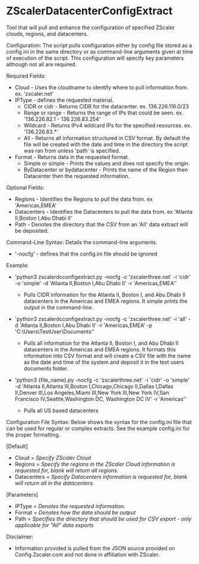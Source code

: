 # ZScalerDatacenterConfigExtract
Tool that will pull and enhance the configuration of specified ZScaler clouds, regions, and datacenters. 

Configuration: 
The script pulls configuration either by config file stored as a config.ini in the same directory or as command-line arguments given at time of execution of the script. This configuration will specify key parameters although not all are required. 

Required Fields: 
- Cloud - Uses the cloudname to identify where to pull information from. ex. 'zscaler.net' 
- IPType - defines the requested material.
    - CIDR or cidr - Returns CIDR for the datacenter. ex. 136.226.116.0/23
    - Range or range - Returns the range of IPs that could be seen. ex. '136.226.82.1 - 136.226.83.254'
    - Wildcard - Returns IPv4 wildcard IPs for the specified resources. ex. '136.226.83.*'
    - All - Returns all information structured in CSV format. By default the file will be created with the date and time in the directory the script was ran from unless 'path' is specified. 
- Format - Returns data in the requested format.
    - Simple or simple - Prints the values and does not specify the origin.
    - ByDatacenter or bydatacenter - Prints the name of the Region then Datacenter then the requested information.

 Optional Fields:
- Regions - Identifies the Regions to pull the data from. ex 'Americas,EMEA'
- Datacenters - Identifies the Datacenters to pull the data from. ex 'Atlanta II,Boston I,Abu Dhabi II'
- Path - Denotes the directory that the CSV from an 'All' data extract will be deposited.

Command-Line Syntax: 
Details the command-line arguments. 
 - '-nocfg' - defines that the config.ini file should be ignored

Example: 
- 'python3 zscalerdcconfigextract.py -nocfg -c 'zscalerthree.net'  -i 'cidr' -o 'simple' -d 'Atlanta II,Boston I,Abu Dhabi II' -r 'Americas,EMEA''
    - Pulls CIDR information for the Atlanta II, Boston I, and Abu Dhabi II datacenters in the Americas and EMEA regions. It simple prints the output in the command-line.
      
- 'python3 zscalerdcconfigextract.py -nocfg -c 'zscalerthree.net'  -i 'all' -d 'Atlanta II,Boston I,Abu Dhabi II' -r 'Americas,EMEA' -p 'C:\Users\TestUser\Documents\''
    - Pulls all information for the Atlanta II, Boston I, and Abu Dhabi II datacenters in the Americas and EMEA regions. It formats this information into CSV format and will create a CSV file with the name as the date and time of the system and deposit it in the test users documents folder.
      
- 'python3 {file_name}.py -nocfg -c 'zscalerthree.net' -i 'cidr' -o 'simple' -d 'Atlanta II,Atlanta III,Boston I,Chicago,Chicago II,Dallas I,Dallas II,Denver III,Los Angeles,Miami III,New York III,New York IV,San Francisco IV,Seattle,Washington DC, Washington DC IV' -r 'Americas''
    - Pulls all US based datacenters

Configuration File Syntax:
Below shows the syntax for the config.ini file that can be used for regular or complex extracts. See the example config.ini for the proper formatting. 

[Default]
- Cloud = *Specify ZScaler Cloud*
- Regions = *Specify the regions in the ZScaler Cloud information is requested for, blank will return all regions.*
- Datacenters = *Specify Datacenters information is requested for, blank will return all in the datacenters.*

[Parameters]
- IPType = *Denotes the requested information.*
- Format = *Denotes how the data should be output*
- Path = *Specifies the directory that should be used for CSV export - only applicable for "All" data exports*



Disclaimer:
- Information provided is pulled from the JSON source provided on Config.Zscaler.com and not done in affiliation with ZScaler. 
